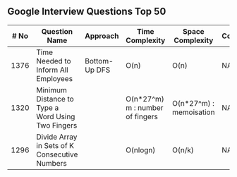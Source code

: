 ## Google Interview Questions Top 50

| # No  | Question Name | Approach | Time Complexity | Space Complexity | Comments | Link |
| ----- | ------------- | -------- | --------------- | ---------------- | -------- | ---- |
| 1376  | Time Needed to Inform All Employees | Bottom-Up DFS | O(n) | O(n) | NA | [informTime](https://leetcode.com/problems/time-needed-to-inform-all-employees/)|
| 1320  | Minimum Distance to Type a Word Using Two Fingers |  | O(n*27^m) m : number of fingers | O(n*27^m) : memoisation| NA | [minDist](https://leetcode.com/problems/minimum-distance-to-type-a-word-using-two-fingers/)|
| 1296  | Divide Array in Sets of K Consecutive Numbers |  | O(nlogn) | O(n/k) | NA | [divide array](https://leetcode.com/problems/divide-array-in-sets-of-k-consecutive-numbers/)|
